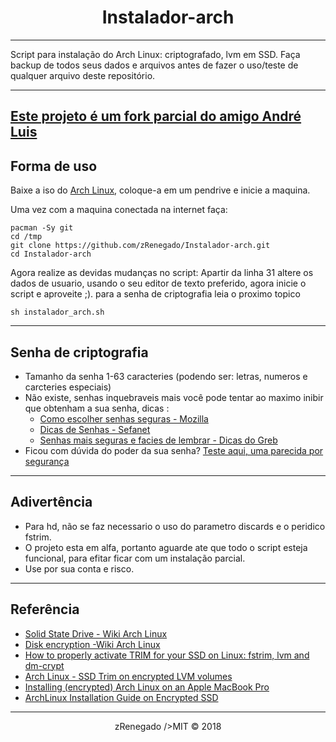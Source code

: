 <H1 align=center>Instalador-arch</H1>

---
Script para instalação do Arch Linux: criptografado, lvm em SSD.
Faça backup de todos seus dados e arquivos antes de fazer o uso/teste de qualquer arquivo deste repositório.

---


[Este projeto é um fork parcial do amigo André Luis](https://github.com/andreluizs/dotfiles/blob/master/.scripts/arch/install.sh)
---
## Forma de uso

Baixe a iso do [Arch Linux](https://www.archlinux.org), coloque-a em um pendrive e inicie a maquina.

Uma vez com a maquina conectada na internet faça:

	pacman -Sy git
	cd /tmp
	git clone https://github.com/zRenegado/Instalador-arch.git
	cd Instalador-arch

Agora realize as devidas mudanças no script: Apartir da linha 31 altere os dados de usuario, usando o seu editor de texto preferido, agora inicie o script e aproveite ;). para a senha de criptografia leia o proximo topico

	sh instalador_arch.sh
---
## Senha de criptografia
- Tamanho da senha 1-63 caracteries (podendo ser: letras, numeros e carcteries especiais)
- Não existe, senhas inquebraveis mais você pode tentar ao maximo inibir que obtenham a sua senha, dicas :
	- [Como escolher senhas seguras - Mozilla](https://support.mozilla.org/pt-BR/kb/como-escolher-senhas-seguras)
	- [Dicas de Senhas - Sefanet](http://www.sefanet.pr.gov.br/sefanetv2/segSefanet/DicasSenhas.asp)
	- [Senhas mais seguras e facies de lembrar - Dicas do Greb](http://www.dicasdogreb.com.br/crie-senhas-mais-seguras-e-faceis-de-lembrar)
- Ficou com dúvida do poder da sua senha? [Teste aqui, uma parecida por segurança](https://howsecureismypassword.net)
---
## Adivertência

- Para hd, não se faz necessario o uso do parametro discards e o peridico fstrim.
- O projeto esta em alfa, portanto aguarde ate que todo o script esteja funcional, para efitar ficar com um instalação parcial.
- Use por sua conta e risco.
---
## Referência

- [Solid State Drive - Wiki Arch Linux](https://wiki.archlinux.org/index.php/Solid_State_Drive)
- [Disk encryption -Wiki Arch Linux](https://wiki.archlinux.org/index.php/Disk_encryption)
- [How to properly activate TRIM for your SSD on Linux: fstrim, lvm and dm-crypt](http://blog.neutrino.es/2013/howto-properly-activate-trim-for-your-ssd-on-linux-fstrim-lvm-and-dmcrypt)
- [Arch Linux - SSD Trim on encrypted LVM volumes](http://ggarcia.me/2016/10/11/arch-linux-ssd-trim.html)
- [Installing (encrypted) Arch Linux on an Apple MacBook Pro](https://0xadada.pub/2016/03/05/install-encrypted-arch-linux-on-apple-macbook-pro)
- [ArchLinux Installation Guide on Encrypted SSD](https://danynativel.com/2017/01/29/archlinux-installation-guide-on-encrypted-ssd-2017/)
---
<p align=center>zRenegado />MIT © 2018<p>
